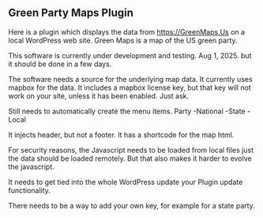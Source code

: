 ## Green Party Maps Plugin

Here is a plugin which displays the data from https://GreenMaps.Us on a local
WordPress web site. Green Maps is a map of the US green party. 

This software is currently under development and testing. Aug 1, 2025.
but it should be done in a few days.

The software needs a source for the underlying map data.  It currently uses mapbox for the data.  It includes a mapbox license key, but that key will not work on your site, unless it has been enabled.  Just ask.  

Still needs to automatically create the menu items.
Party
  -National
  -State
  -Local

It injects header, but not a footer.
It has a shortcode for the map html.

For security reasons, the Javascript needs to be loaded from local files
just the data should be loaded remotely.  But that also makes it harder to
evolve the javascript.

It needs to get tied into the whole WordPress update
your Plugin update functionality.

There needs to be a way to add your own key, for example for a state party.

